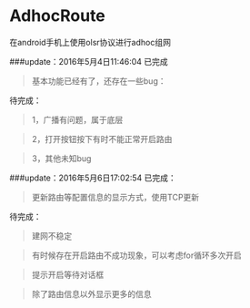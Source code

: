 # AdhocRoute
在android手机上使用olsr协议进行adhoc组网

###update：2016年5月4日11:46:04
已完成

>基本功能已经有了，还存在一些bug：

待完成：

> 1，广播有问题，属于底层

> 2，打开按钮按下有时不能正常开启路由

> 3，其他未知bug

###update：2016年5月6日17:02:54
已完成：

>更新路由等配置信息的显示方式，使用TCP更新

待完成：

> 建网不稳定

> 有时候存在开启路由不成功现象，可以考虑for循环多次开启

> 提示开启等待对话框

> 除了路由信息以外显示更多的信息
